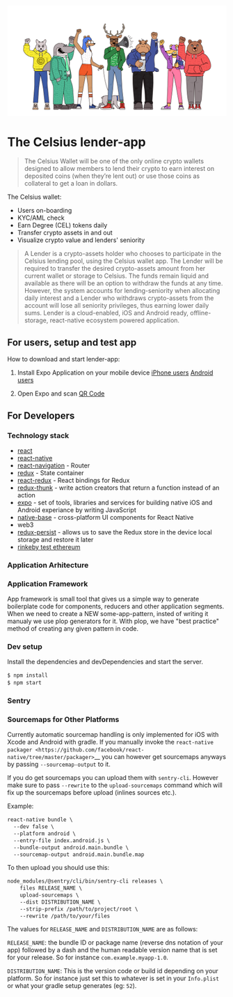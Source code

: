 ![Power to the people](./src/assets/power-to-the-people.png)

# The Celsius lender-app
>The Celsius Wallet will be one of the only online crypto wallets designed to allow members to lend their crypto to earn interest on deposited coins (when they’re lent out) or use those coins as collateral to get a loan in dollars.


The Celsius wallet:
  - Users on-boarding
  - KYC/AML check
  - Earn Degree (CEL) tokens daily
  - Transfer crypto assets in and out
  - Visualize crypto value and lenders' seniority 


> A Lender is a crypto-assets holder who chooses to participate in the Celsius lending pool, using the Celsius wallet app. The Lender will be required to transfer the desired crypto-assets amount from her current wallet or storage to Celsius. The funds remain liquid and available as there will be an option to withdraw the funds at any time. However, the system accounts for lending-seniority when allocating daily interest and a Lender who withdraws crypto-assets from the account will lose all seniority privileges, thus earning lower daily sums.
Lender is a cloud-enabled, iOS and Android ready, offline-storage, react-native ecosystem powered application.

## For users, setup and test app

How to download and start lender-app:

1. Install Expo Application on your mobile device
[iPhone users](https://itunes.apple.com/us/app/expo-client/id982107779)
[Android users](https://play.google.com/store/apps/details?id=host.exp.exponent&hl=en)

2. Open Expo and scan [QR Code](https://expo.io/@mvp/lender-app)

## For Developers

### Technology stack

* [react](https://github.com/facebook/react)
* [react-native](https://github.com/facebook/react-native)
* [react-navigation](https://github.com/react-community/react-navigation) - Router
* [redux](https://github.com/reactjs/redux) -  State container
* [react-redux](https://github.com/reactjs/react-redux) - React bindings for Redux
* [redux-thunk](https://stackoverflow.com/questions/35411423/how-to-dispatch-a-redux-action-with-a-timeout/35415559#35415559) - write action creators that return a function instead of an action
* [expo](https://docs.expo.io/versions/latest/index.html) - set of tools, libraries and services for building native iOS and Android experiance by writing JavaScript
* [native-base](https://docs.nativebase.io/) - cross-platform UI components for React Native
* web3
* [redux-persist](https://www.npmjs.com/package/redux-persist) - allows us to save the Redux store in the device local storage and restore it later
* [rinkeby test ethereum](https://rinkeby.etherscan.io/)
### Application Arhitecture

### Application Framework
App framework is small tool that gives us a simple way to generate
boilerplate code for components, reducers and other application segments.
When we need to create a NEW some-app-pattern, insted of writing it manualy
we use plop generators for it.
With plop, we have "best practice" method of creating any given 
pattern in code.
 
### Dev setup

Install the dependencies and devDependencies and start the server.

```sh
$ npm install
$ npm start
```

### Sentry

### Sourcemaps for Other Platforms

Currently automatic sourcemap handling is only implemented for iOS with
Xcode and Android with gradle.  If you manually invoke the `react-native
packager <https://github.com/facebook/react-native/tree/master/packager>`__
you can however get sourcemaps anyways by passing `--sourcemap-output` to it.

If you do get sourcemaps you can upload them with ``sentry-cli``.  However
make sure to pass ``--rewrite`` to the ``upload-sourcemaps`` command which
will fix up the sourcemaps before upload (inlines sources etc.).

Example:

    react-native bundle \
      --dev false \
      --platform android \
      --entry-file index.android.js \
      --bundle-output android.main.bundle \
      --sourcemap-output android.main.bundle.map

To then upload you should use this:

    node_modules/@sentry/cli/bin/sentry-cli releases \
        files RELEASE_NAME \
        upload-sourcemaps \
        --dist DISTRIBUTION_NAME \
        --strip-prefix /path/to/project/root \
        --rewrite /path/to/your/files

The values for ``RELEASE_NAME`` and ``DISTRIBUTION_NAME`` are as follows:

``RELEASE_NAME``:
    the bundle ID or package name (reverse dns notation of your app)
    followed by a dash and the human readable version name that is set for
    your release.  So for instance ``com.example.myapp-1.0``.

``DISTRIBUTION_NAME``:
    This is the version code or build id depending on your platform.  So
    for instance just set this to whatever is set in your `Info.plist` or
    what your gradle setup generates (eg: ``52``).
